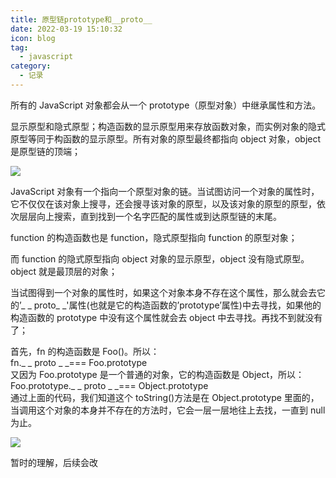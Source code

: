 ```yaml
---
title: 原型链prototype和__proto__
date: 2022-03-19 15:10:32
icon: blog
tag:
  - javascript
category:
  - 记录
---
```


<!--more-->

所有的 JavaScript 对象都会从一个 prototype（原型对象）中继承属性和方法。

显示原型和隐式原型；构造函数的显示原型用来存放函数对象，而实例对象的隐式原型等同于构函数的显示原型。所有对象的原型最终都指向 object 对象，object 是原型链的顶端；

![](https://img-blog.csdnimg.cn/e4eb068bd2ff4832b6263231b504ec99.png?x-oss-process=image/watermark,type_d3F5LXplbmhlaQ,shadow_50,text_Q1NETiBA5rqQ5YiD,size_20,color_FFFFFF,t_70,g_se,x_16)

JavaScript 对象有一个指向一个原型对象的链。当试图访问一个对象的属性时，它不仅仅在该对象上搜寻，还会搜寻该对象的原型，以及该对象的原型的原型，依次层层向上搜索，直到找到一个名字匹配的属性或到达原型链的末尾。

function 的构造函数也是 function，隐式原型指向 function 的原型对象；

而 function 的隐式原型指向 object 对象的显示原型，object 没有隐式原型。object 就是最顶层的对象；

当试图得到一个对象的属性时，如果这个对象本身不存在这个属性，那么就会去它的’\_ \_ proto\_ \_'属性\(也就是它的构造函数的’prototype’属性\)中去寻找，如果他的构造函数的 prototype 中没有这个属性就会去 object 中去寻找。再找不到就没有了；

首先，fn 的构造函数是 Foo\(\)。所以：  
fn.\_ \_ proto \_ \_=== Foo.prototype  
又因为 Foo.prototype 是一个普通的对象，它的构造函数是 Object，所以：  
Foo.prototype.\_ \_ proto \_ \_=== Object.prototype  
通过上面的代码，我们知道这个 toString\(\)方法是在 Object.prototype 里面的，当调用这个对象的本身并不存在的方法时，它会一层一层地往上去找，一直到 null 为止。

![](https://img-blog.csdnimg.cn/cd57f2c5e51949c49e12a3fc957a9ec1.png?x-oss-process=image/watermark,type_d3F5LXplbmhlaQ,shadow_50,text_Q1NETiBA5rqQ5YiD,size_20,color_FFFFFF,t_70,g_se,x_16)

暂时的理解，后续会改
